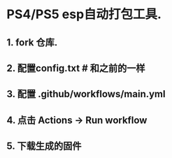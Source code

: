 # PS4/PS5 esp自动打包工具.
## 1. fork 仓库.
## 2. 配置config.txt   # 和之前的一样
## 3. 配置 .github/workflows/main.yml
## 4. 点击 Actions -> Run workflow
## 5. 下载生成的固件

